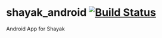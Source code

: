 # shayak_android [![Build Status](https://travis-ci.org/IvLabs/shayak_android.svg?branch=master)](https://travis-ci.org/IvLabs/shayak_android)
Android App for Shayak
